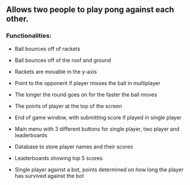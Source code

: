 ## Allows two people to play pong against each other.

### Functionalities:

- Ball bounces off of rackets

- Ball bounces off of the roof and ground

- Rackets are movable in the y-axis

- Point to the opponent if player misses the ball in multiplayer

- The longer the round goes on for the faster the ball moves

- The points of player at the top of the screen

- End of game window, with submitting score if played in single player 

- Main menu with 3 different buttons for single player, two player and leaderboards

- Database to store player names and their scores

- Leaderboards showing top 5 scores

- Single player against a bot, points determined on how long the player has survived against the bot 